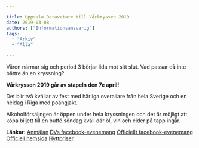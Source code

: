 ```yaml
---

title: Uppsala Datavetare till Vårkryssen 2019
date: 2019-03-08
authors: ["Informationsansvarig"]
tags:
  - "Arkiv"
  - "Alla"

---
```


Våren närmar sig och period 3 börjar lida mot sitt slut. Vad passar då inte bättre än en kryssning?

**Vårkryssen 2019 går av stapeln den 7e april!**

Det blir två kvällar av fest med härliga overallare från hela Sverige och en heldag
i Riga med poängjakt.

Alkoholförsäljngen är öppen under hela kryssningen och det är möjligt att köpa biljett
till en buffé söndag kväll där öl, vin och cider på tapp ingår.

 **Länkar:**
 [Anmälan](https://goo.gl/forms/BynDQ9j8hZxiztbG3/)
 [DVs facebook-evenemang](https://www.facebook.com/events/364926947419830/)
 [Officiellt facebook-evenemang](https://www.facebook.com/events/2135123316804237/?active_tab=about)
 [Officiell hemsida](https://sjoslaget.se/)
 [Hyttpriser](https://sjoslaget.se/priser)